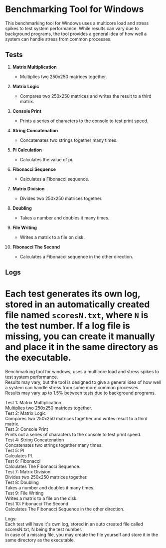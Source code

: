 # **Benchmarking Tool for Windows**

This benchmarking tool for Windows uses a multicore load and stress spikes to test system performance. While results can vary due to background programs, the tool provides a general idea of how well a system can handle stress from common processes.

## **Tests**

1. **Matrix Multiplication**
    - Multiplies two 250x250 matrices together.

2. **Matrix Logic**
    - Compares two 250x250 matrices and writes the result to a third matrix.

3. **Console Print**
    - Prints a series of characters to the console to test print speed.

4. **String Concatenation**
    - Concatenates two strings together many times.

5. **Pi Calculation**
    - Calculates the value of pi.

6. **Fibonacci Sequence**
    - Calculates a Fibonacci sequence.

7. **Matrix Division**
    - Divides two 250x250 matrices together.

8. **Doubling**
    - Takes a number and doubles it many times.

9. **File Writing**
    - Writes a matrix to a file on disk.

10. **Fibonacci The Second**
    - Calculates a Fibonacci sequence in the other direction.

## **Logs**

Each test generates its own log, stored in an automatically created file named `scoresN.txt`, where `N` is the test number. If a log file is missing, you can create it manually and place it in the same directory as the executable.
=======
Benchmarking tool for windows, uses a multicore load and stress spikes to test system performance.\
Results may vary, but the tool is designed to give a general idea of how well a system can handle stress from some more common processes.\
Results may vary up to 1.5% between tests due to background programs.

Test 1: Matrix Multiplication\
    Multiplies two 250x250 matrices together.\
Test 2: Matrix Logic\
    Compares two 250x250 matrices together and writes result to a third matrix.\
Test 3: Console Print\
    Prints out a series of characters to the console to test print speed.\
Test 4: String Concatenation\
    Concatenates two strings together many times.\
Test 5: PI\
    Calculates PI.\
Test 6: Fibonacci\
    Calculates The Fibonacci Sequence.\
Test 7: Matrix Division\
    Divides two 250x250 matrices together.\
Test 8: Doubling\
 Takes a number and doubles it many times.\
Test 9: File Writing\
    Writes a matrix to a file on the disk.\
Test 10: Fibonacci The Second\
    Calculates The Fibonacci Sequence in the other direction.

Logs:\
Each test will have it's own log, stored in an auto created file called scoresN.txt, N being the test number.\
In case of a missing file, you may create the file yourself and store it in the same directory as the executable.
